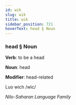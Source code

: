 ```yaml
---
id: wik
slug: wik
title: wik
sidebar_position: 721
hoverText: head § Noun
---
```


### head § Noun

**Verb**: to be a head

**Noun**: head

**Modifier**: head-related

Luo wich /wìc/

*Nilo-Saharan Language Family*